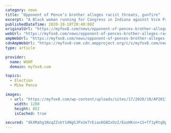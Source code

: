 ```yaml
---
category: news
title: "Opponent of Pence’s brother alleges racist threats, gunfire"
excerpt: "A Black woman running for Congress in Indiana against Vice President Mike Pence’s brother says she has received numerous racist and threatening messages and thinks she"
publishedDateTime: 2020-10-18T20:40:00Z
originalUrl: "https://myfox8.com/news/opponent-of-pences-brother-alleges-racist-threats-gunfire/"
webUrl: "https://myfox8.com/news/opponent-of-pences-brother-alleges-racist-threats-gunfire/"
ampWebUrl: "https://myfox8.com/news/opponent-of-pences-brother-alleges-racist-threats-gunfire/amp/"
cdnAmpWebUrl: "https://myfox8-com.cdn.ampproject.org/c/s/myfox8.com/news/opponent-of-pences-brother-alleges-racist-threats-gunfire/amp/"
type: article

provider:
  name: WGHP
  domain: myfox8.com

topics:
  - Election
  - Mike Pence

images:
  - url: "https://myfox8.com/wp-content/uploads/sites/17/2020/10/AP20178794733108.jpg?w=1280"
    width: 1280
    height: 852
    isCached: true

secured: "dkXMahg1NzqZZskY14NgSJPxUe7rEiax6GNIxOzI/EozHKsn+iS+Tf1yRtqOpN2sEif+BcKAiFzHal2ezq/SKutFNkTwzy1AOAc+ayQ0E4o/+KmlPcFI9GzZFOb8pYYFQHWrm6TKo2J07fqt1rj0tZkVWwG948/YIx5LWv+A/eMrzivb/Xew+DxMZHF6bCkNfbfl5jQFMN4a30xsNCTpHPcRE5CifCspbqO8uzTX3VSFXxRYrAxfS/Q69wugTi1jhyRt5GkECErX1siOtHnn2+Z+xHaPRf+9xeLiiImfGp/8UV7/klYyPllKZp1jtUWhOjRKXMYfJ6JNBdd96D9x8Yp62yb5dbsaGnc0mUhJE10=;1H+V8N5EJBHPaWd20qIWWw=="
---
```


